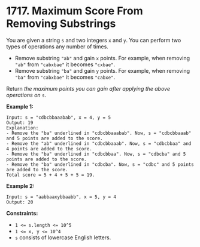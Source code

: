 # 1717. Maximum Score From Removing Substrings
You are given a string `s` and two integers `x` and `y`. You can perform two types of operations any number of times.  
- Remove substring `"ab"` and gain `x` points. For example, when removing `"ab"` from `"cabxbae"` it becomes `"cxbae"`.  
- Remove substring `"ba"` and gain `y` points. For example, when removing `"ba"` from `"cabxbae"` it becomes `"cabxe"`.  

Return *the maximum points you can gain after applying the above operations on* `s`.

**Example 1:**
```
Input: s = "cdbcbbaaabab", x = 4, y = 5
Output: 19
Explanation:
- Remove the "ba" underlined in "cdbcbbaaabab". Now, s = "cdbcbbaaab" and 5 points are added to the score.
- Remove the "ab" underlined in "cdbcbbaaab". Now, s = "cdbcbbaa" and 4 points are added to the score.
- Remove the "ba" underlined in "cdbcbbaa". Now, s = "cdbcba" and 5 points are added to the score.
- Remove the "ba" underlined in "cdbcba". Now, s = "cdbc" and 5 points are added to the score.
Total score = 5 + 4 + 5 + 5 = 19.
```

**Example 2:**
```
Input: s = "aabbaaxybbaabb", x = 5, y = 4
Output: 20
```

**Constraints:**
- `1 <= s.length <= 10^5`
- `1 <= x, y <= 10^4`
- `s` consists of lowercase English letters.
